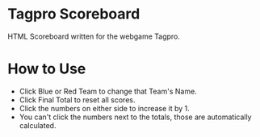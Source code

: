 # Tagpro Scoreboard
HTML Scoreboard written for the webgame Tagpro.

# How to Use
* Click Blue or Red Team to change that Team's Name.
* Click Final Total to reset all scores.
* Click the numbers on either side to increase it by 1.
* You can't click the numbers next to the totals, those are automatically calculated.